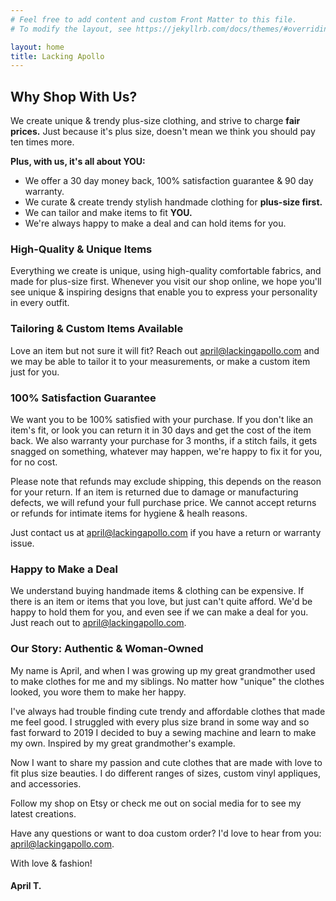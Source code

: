 ```yaml
---
# Feel free to add content and custom Front Matter to this file.
# To modify the layout, see https://jekyllrb.com/docs/themes/#overriding-theme-defaults

layout: home
title: Lacking Apollo
---
```

## Why Shop With Us?
We create unique & trendy plus-size clothing, and strive to charge **fair prices.** Just because it's plus size, doesn't mean we think you should pay ten times more.

**Plus, with us, it's all about YOU:**
- We offer a 30 day money back, 100% satisfaction guarantee & 90 day warranty.
- We curate & create trendy stylish handmade clothing for **plus-size first.**
- We can tailor and make items to fit **YOU.**
- We're always happy to make a deal and can hold items for you.

### High-Quality & Unique Items
Everything we create is unique, using high-quality comfortable fabrics, and made for plus-size first. Whenever you visit our shop online, we hope you'll see unique & inspiring designs that enable you to express your personality in every outfit.

### Tailoring & Custom Items Available
Love an item but not sure it will fit? Reach out [april@lackingapollo.com](mailto:april@lackingapollo.com) and we may be able to tailor it to your measurements, or make a custom item just for you. 

### 100% Satisfaction Guarantee
We want you to be 100% satisfied with your purchase. If you don't like an item's fit, or look you can return it in 30 days and get the cost of the item back. We also warranty your purchase for 3 months, if a stitch fails, it gets snagged on something, whatever may happen, we're happy to fix it for you, for no cost. 

Please note that refunds may exclude shipping, this depends on the reason for your return. If an item is returned due to damage or manufacturing defects, we will refund your full purchase price. We cannot accept returns or refunds for intimate items for hygiene & healh reasons.

Just contact us at [april@lackingapollo.com](mailto:april@lackingapollo.com) if you have a return or warranty issue.


### Happy to Make a Deal
We understand buying handmade items & clothing can be expensive. If there is an item or items that you love, but just can't quite afford. We'd be happy to hold them for you, and even see if we can make a deal for you. Just reach out to [april@lackingapollo.com](mailto:april@lackingapollo.com).


### Our Story: Authentic & Woman-Owned
My name is April, and when I was growing up my great grandmother used to make clothes for me and my siblings. No matter how "unique" the clothes looked, you wore them to make her happy.

I've always had trouble finding cute trendy and affordable clothes that made me feel good. I struggled with every plus size brand in some way and so fast forward to 2019 I decided to buy a sewing machine and learn to make my own. Inspired by my great grandmother's example.

Now I want to share my passion and cute clothes that are made with love to fit plus size beauties. I do different ranges of sizes, custom vinyl appliques, and accessories.

Follow my shop on Etsy or check me out on social media for to see my latest creations. 

Have any questions or want to doa custom order? I'd love to hear from you: [april@lackingapollo.com](mailto:april@lackingapollo.com).

With love & fashion!
#### April T.
